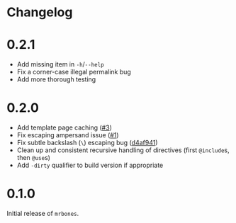 # Changelog

# 0.2.1

- Add missing item in `-h`/`--help`
- Fix a corner-case illegal permalink bug
- Add more thorough testing

# 0.2.0

- Add template page caching ([#3](https://github.com/kokkonisd/mrbones/issues/3))
- Fix escaping ampersand issue ([#1](https://github.com/kokkonisd/mrbones/issues/1))
- Fix subtle backslash (`\`) escaping bug
  ([d4af941](https://github.com/kokkonisd/mrbones/commit/d4af941))
- Clean up and consistent recursive handling of directives (first `@include`s, then `@use`s)
- Add `-dirty` qualifier to build version if appropriate

# 0.1.0

Initial release of `mrbones`.
